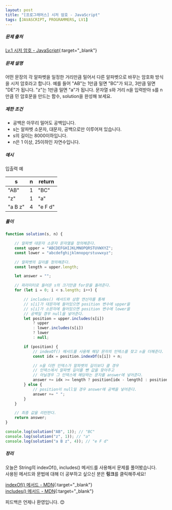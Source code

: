 ```yaml
---
layout: post
title: "[프로그래머스] 시저 암호 - JavaScript"
tags: [JAVASCRIPT, PROGRAMMERS, LV1]
---
```

##### 문제 출처
[Lv.1 시저 암호 - JavaScript](https://programmers.co.kr/learn/courses/30/lessons/12926?language=javascript){:target="_blank"}

##### 문제 설명
어떤 문장의 각 알파벳을 일정한 거리만큼 밀어서 다른 알파벳으로 바꾸는 암호화 방식을 시저 암호라고 합니다. 예를 들어 "AB"는 1만큼 밀면 "BC"가 되고, 3만큼 밀면 "DE"가 됩니다. "z"는 1만큼 밀면 "a"가 됩니다. 문자열 s와 거리 n을 입력받아 s를 n만큼 민 암호문을 만드는 함수, solution을 완성해 보세요.

##### 제한 조건
* 공백은 아무리 밀어도 공백입니다.
* s는 알파벳 소문자, 대문자, 공백으로만 이루어져 있습니다.
* s의 길이는 8000이하입니다.
* n은 1 이상, 25이하인 자연수입니다.

##### 예시
입출력 예

|s|n|return|
|---|---|---|
|"AB"|1|"BC"|
|"z"|1|"a"|
|"a B z"|4|"e F d"|

##### 풀이
```javascript
function solution(s, n) {

    // 알파벳 대문자 소문자 문자열을 정의해준다.
    const upper = "ABCDEFGHIJKLMNOPQRSTUVWXYZ";
    const lower = "abcdefghijklmnopqrstuvwxyz";

    // 알파벳의 길이를 정의해준다.
    const length = upper.length;

    let answer = "";

    // 파라미터로 들어온 s의 크기만큼 for문을 돌려준다.
    for (let i = 0; i < s.length; i++) {

        // includes() 메서드와 삼항 연산자를 통해 
        // s[i]가 대문자에 들어있으면 position 변수에 upper을
        // s[i]가 소문자에 들어있으면 position 변수에 lower을
        // 공백일 경우 null을 넣어준다. 
        let position = upper.includes(s[i])
            ? upper
            : lower.includes(s[i])
            ? lower
            : null;

        if (position) {
            // indexOf() 메서드를 사용해 해당 문자의 인덱스를 찾고 n을 더해준다.
            const idx = position.indexOf(s[i]) + n;

            // n을 더한 인덱스가 알파벳의 길이보다 클 경우
            // 인덱스에서 알파벳 길이를 뺀 값을 찾아주고
            // 아닐경우 그 인덱스에 해당하는 문자를 answer에 넣어준다.
            answer += idx >= length ? position[idx - length] : position[idx];
        } else {
            // position이 null일 경우 answer에 공백을 넣어준다.
            answer += " ";
        }
    }

    // 최종 값을 리턴한다.
    return answer;
}

console.log(solution("AB", 1)); // "BC"
console.log(solution("z", 1)); // "a"
console.log(solution("a B z", 4)); // "e F d"
```

##### 정리
오늘은 String의 indexOf(), includes() 메서드를 사용해서 문제를 풀어봤습니다.<br />
사용된 메서드와 문법에 대해 더 공부하고 싶으신 분은 **링크**를 클릭해주세요!

[indexOf() 메서드 - MDN](https://developer.mozilla.org/ko/docs/Web/JavaScript/Reference/Global_Objects/String/indexOf){:target="_blank"}<br />
[includes() 메서드 - MDN](hthttps://developer.mozilla.org/ko/docs/Web/JavaScript/Reference/Global_Objects/String/includes){:target="_blank"}

피드백은 언제나 환영입니다. 😊

